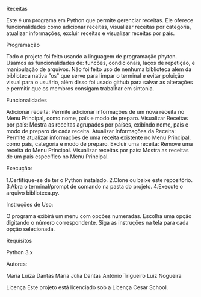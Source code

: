 Receitas

Este é um programa em Python que permite gerenciar receitas. 
Ele oferece funcionalidades como adicionar receitas, visualizar receitas por categoria, atualizar informações, excluir receitas e visualizar receitas por país.

Programação

Todo o projeto foi feito usando a linguagem de programação phyton. 
Usamos as funcionalidades de: funcões, condicionais, laços de repetição, e manipulação de arquivos. 
Não foi feito uso de nenhuma biblioteca além da biblioteca nativa "os" que serve para limpar o terminal e evitar poluição visual para o usuário, além disso foi usado github para salvar as alterações e permitir que os membros consigam trabalhar em sintonia.

Funcionalidades

Adicionar receita: Permite adicionar informações de um nova receita no Menu Principal, como nome, país e modo de preparo. 
Visualizar Receitas por país: Mostra as receitas agrupados por países, exibindo nome, país e modo de preparo de cada receita. 
Atualizar Informações da Receita: Permite atualizar informações de uma receita existente no Menu Principal, como país, categoria e modo de preparo. 
Excluir uma receita: Remove uma receita do Menu Principal. 
Visualizar receitas por país: Mostra as receitas de um país específico no Menu Principal. 

Execução:

1.Certifique-se de ter o Python instalado. 
2.Clone ou baixe este repositório. 
3.Abra o terminal/prompt de comando na pasta do projeto. 
4.Execute o arquivo biblioteca.py.

Instruções de Uso:

O programa exibirá um menu com opções numeradas. 
Escolha uma opção digitando o número correspondente. 
Siga as instruções na tela para cada opção selecionada.

Requisitos

Python 3.x

Autores:

Maria Luíza Dantas 
Maria Júlia Dantas 
Antônio Trigueiro 
Luiz Nogueira

Licença Este projeto está licenciado sob a Licença Cesar School.